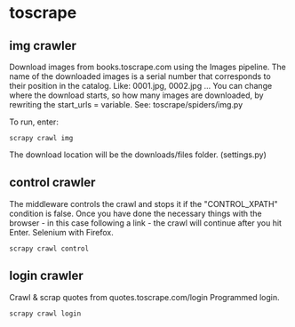# toscrape

## img crawler

Download images from books.toscrape.com using the Images pipeline.
The name of the downloaded images is a serial number that corresponds to their position in the catalog. Like: 0001.jpg, 0002.jpg ...
You can change where the download starts, so how many images are downloaded, by rewriting the start_urls = variable. See: toscrape/spiders/img.py

To run, enter:


```
scrapy crawl img
```

The download location will be the downloads/files folder. (settings.py)

## control crawler

The middleware controls the crawl and stops it if the "CONTROL_XPATH" condition is false. Once you have done the necessary things with the browser - in this case following a link - the crawl will continue after you hit Enter. Selenium with Firefox.

```
scrapy crawl control
```

## login crawler

Crawl & scrap quotes from quotes.toscrape.com/login
Programmed login.

```
scrapy crawl login
```
